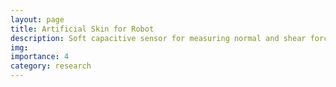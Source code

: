 ```yaml
---
layout: page
title: Artificial Skin for Robot
description: Soft capacitive sensor for measuring normal and shear force
img:
importance: 4
category: research
---
```


